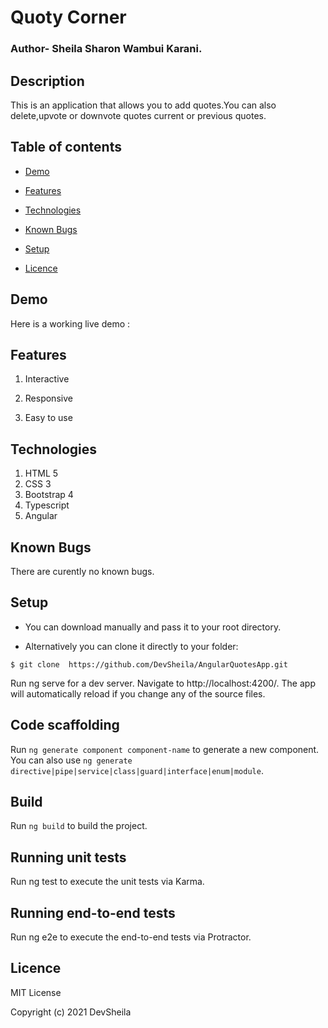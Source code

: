 # Quoty Corner
### Author- Sheila Sharon Wambui Karani.

## Description
This is an application that allows you to add quotes.You can also delete,upvote or downvote quotes current or previous quotes.
## Table of contents
* [Demo](#demo)
 
* [Features](#features)

* [Technologies](#technologies)

* [Known Bugs](#knownbugs)

* [Setup](#setup)

* [Licence](#Licence)

## Demo
Here is a working live demo :    
## Features

1. Interactive

1. Responsive

1. Easy to use

## Technologies

1. HTML 5
1. CSS 3
1. Bootstrap 4
1. Typescript
1. Angular

## Known Bugs
There are curently no known bugs.
## Setup

* You can download  manually and pass it to your root directory.

* Alternatively you can clone it directly to your folder:

```
$ git clone  https://github.com/DevSheila/AngularQuotesApp.git

```
Run ng serve for a dev server. Navigate to http://localhost:4200/. The app will automatically reload if you change any of the source files.

## Code scaffolding

Run `ng generate component component-name` to generate a new component. You can also use `ng generate directive|pipe|service|class|guard|interface|enum|module`.

## Build

Run `ng build` to build the project. 

## Running unit tests
Run ng test to execute the unit tests via Karma.

## Running end-to-end tests
Run ng e2e to execute the end-to-end tests via Protractor.






## Licence
MIT License

Copyright (c) 2021 DevSheila



